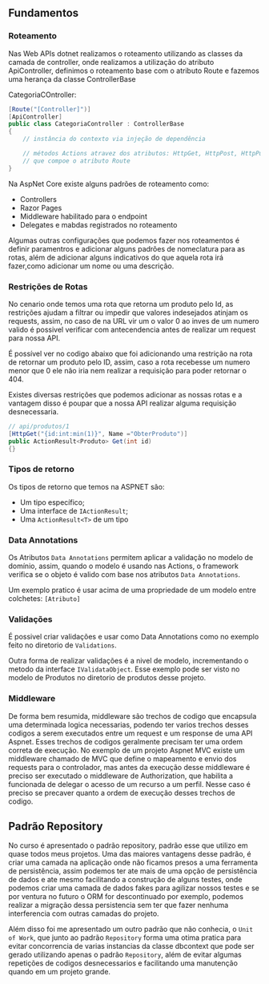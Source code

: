 ## Fundamentos

### Roteamento

Nas Web APIs dotnet realizamos o roteamento utilizando as classes da camada de controller, onde realizamos a utilização do atributo ApiController, definimos o roteamento base com o atributo Route e fazemos uma herança da classe ControllerBase

CategoriaCOntroller:
```cs
[Route("[Controller]")]
[ApiController]
public class CategoriaController : ControllerBase
{
    // instância do contexto via injeção de dependência

    // métodos Actions atravez dos atributos: HttpGet, HttpPost, HttpPut e HttpDelete
    // que compoe o atributo Route
}
```

Na AspNet Core existe alguns padrões de roteamento como:

- Controllers
- Razor Pages
- Middleware habilitado para o endpoint
- Delegates e mabdas registrados no roteamento

Algumas outras configurações que podemos fazer nos roteamentos é definir paramentros e adicionar alguns padrões de nomeclatura para as rotas, além de adicionar alguns indicativos do que aquela rota irá fazer,como adicionar um nome ou uma descrição.
### Restrições de Rotas

No cenario onde temos uma rota que retorna um produto pelo Id, as restrições ajudam a filtrar ou impedir que valores indesejados atinjam os requests, assim, no caso de na URL vir um o valor 0 ao inves de um numero valido é possivel verificar com antecendencia antes de realizar um request para nossa API.

É possível ver no codigo abaixo que foi adicionando uma restrição na rota de retornar um produto pelo ID, assim, caso a rota recebesse um numero menor que 0 ele não iria nem realizar a requisição para poder retornar o 404.

Existes diversas restrições que podemos adicionar as nossas rotas e a vantagem disso é poupar que a nossa API realizar alguma requisição desnecessaria.
```cs
// api/produtos/1
[HttpGet("{id:int:min(1)}", Name ="ObterProduto")]
public ActionResult<Produto> Get(int id)
{}
```

### Tipos de retorno

Os tipos de retorno que temos na ASPNET são:

- Um tipo específico;
- Uma interface de `IActionResult`;
- Uma `ActionResult<T>` de um tipo

### Data Annotations

Os Atributos `Data Annotations` permitem aplicar a validação no modelo de domínio, assim, quando o modelo é usando nas Actions, o framework verifica se o objeto é valido com base nos atributos `Data Annotations`.

Um exemplo pratico é usar acima de uma propriedade de um modelo entre colchetes: `[Atributo]`

### Validações
É possivel criar validações e usar como Data Annotations como no exemplo feito no diretorio de `Validations`.

Outra forma de realizar validações é a nivel de modelo, incrementando o metodo da interface `IValidataObject`. Esse exemplo pode ser visto no modelo de Produtos no diretorio de produtos desse projeto.

### Middleware

De forma bem resumida, middleware são trechos de codigo que encapsula uma determinada logica necessarias, podendo ter varios trechos desses codigos a serem executados entre um request e um response de uma API Aspnet. Esses trechos de codigos geralmente precisam ter uma ordem correta de execução. No exemplo de um projeto Aspnet MVC existe um middleware chamado de MVC que define o mapeamento e envio dos requests para o controlador, mas antes da execução desse middleware é preciso ser executado o middleware de Authorization, que habilita a funcionada de delegar o acesso de um recurso a um perfil. Nesse caso é preciso se precaver quanto a ordem de execução desses trechos de codigo.


## Padrão Repository

No curso é apresentado o padrão repository, padrão esse que utilizo em quase todos meus projetos. Uma das maiores vantagens desse padrão, é criar uma camada na aplicação onde não ficamos presos a uma ferramenta de persistência, assim podemos ter ate mais de uma opção de persistência de dados e ate mesmo facilitando a construção de alguns testes, onde podemos criar uma camada de dados fakes para agilizar nossos testes e se por ventura no futuro o ORM for descontinuado por exemplo, podemos realizar a migração dessa persistencia sem ter que fazer nenhuma interferencia com outras camadas do projeto.

Além disso foi me apresentado um outro padrão que não conhecia, o `Unit of Work`, que junto ao padrão `Repository` forma uma otima pratica para evitar concorrencia de varias instancias da classe dbcontext que pode ser gerado utilizando apenas o padrão `Repository`, além de evitar algumas repetições de codigos desnecessarios e facilitando uma manutenção quando em um projeto grande.